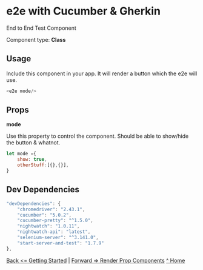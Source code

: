 # e2e with Cucumber & Gherkin

End to End Test Component

Component type: __Class__

## Usage 

Include this component in your app. 
It will render a button which the e2e will use. 

```javascript
<e2e mode/>
```

## Props

**mode** 

Use this property to control the component. 
Should be able to show/hide the button & whatnot.

```javascript
let mode ={
    show: true,
    otherStuff:[{},{}],
}
```

## Dev Dependencies

```javascript
"devDependencies": {
    "chromedriver": "2.43.1",
    "cucumber": "5.0.2",
    "cucumber-pretty": "^1.5.0",
    "nightwatch": "1.0.11",
    "nightwatch-api": "latest",
    "selenium-server": "^3.141.0",
    "start-server-and-test": "1.7.9"
},
```

[Back <= Getting Started](./getting_started.html) | [Forward => Render Prop Components](./render_props.html) 
[^ Home](../index.html)
